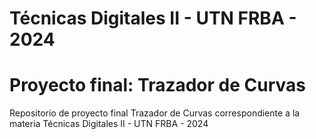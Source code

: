 # Técnicas Digitales II - UTN FRBA - 2024
# Proyecto final: Trazador de Curvas

Repositorio de proyecto final Trazador de Curvas correspondiente a la materia Técnicas Digitales II - UTN FRBA - 2024
